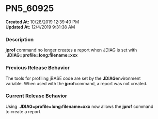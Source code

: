# PN5_60925

**Created At:** 10/28/2019 12:39:40 PM  
**Updated At:** 12/4/2019 9:31:38 AM  


### Description

**jprof** command no longer creates a report when JDIAG is set with  **JDIAG=profile=long:filename=xxx**



### Previous Release Behavior

The tools for profiling jBASE code are set by the **JDIAG**environment variable. When used with the **jprof**command, a report was not created.



### Current Release Behavior

Using  **JDIAG=profile=long:filename=xxx** now allows the **jprof** command to create a report.


